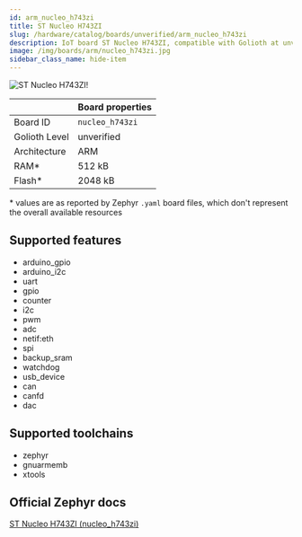 ```yaml
---
id: arm_nucleo_h743zi
title: ST Nucleo H743ZI
slug: /hardware/catalog/boards/unverified/arm_nucleo_h743zi
description: IoT board ST Nucleo H743ZI, compatible with Golioth at unverified level.
image: /img/boards/arm/nucleo_h743zi.jpg
sidebar_class_name: hide-item
---
```


[//]: # (This is an auto-generated file, do not edit! Changes to it will be lost upon re-generation)

![ST Nucleo H743ZI!](/img/boards/arm/nucleo_h743zi.jpg "ST Nucleo H743ZI")

|                | Board properties     |
| -------------  | -------------------- |
| Board ID       | `nucleo_h743zi` |
| Golioth Level  | unverified       |
| Architecture   | ARM |
| RAM*           | 512 kB |
| Flash*         | 2048 kB |

\* values are as reported by Zephyr `.yaml` board files, which don't represent the overall available resources



## Supported features

* arduino_gpio
* arduino_i2c
* uart
* gpio
* counter
* i2c
* pwm
* adc
* netif:eth
* spi
* backup_sram
* watchdog
* usb_device
* can
* canfd
* dac

## Supported toolchains

* zephyr
* gnuarmemb
* xtools

## Official Zephyr docs

[ST Nucleo H743ZI (nucleo_h743zi)](https://docs.zephyrproject.org/latest/boards/arm/nucleo_h743zi/doc/index.html)
